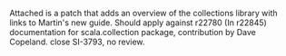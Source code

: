 Attached is a patch that adds an overview of the collections library with links to Martin's new guide.  Should apply against r22780
(In r22845) documentation for scala.collection package, contribution by Dave Copeland. close SI-3793, no review.
